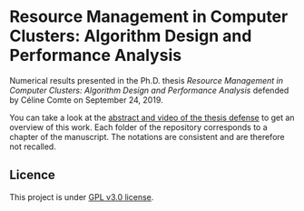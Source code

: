 # Resource Management in Computer Clusters: Algorithm Design and Performance Analysis

Numerical results presented in the Ph.D. thesis <em>Resource Management in Computer Clusters: Algorithm Design and Performance Analysis</em> defended by Céline Comte on September 24, 2019.

You can take a look at the [abstract and video of the thesis defense](https://www.lincs.fr/events/thesis-defense-3/) to get an overview of this work. Each folder of the repository corresponds to a chapter of the manuscript. The notations are consistent and are therefore not recalled.

## Licence

This project is under [GPL v3.0 license](LICENSE).
